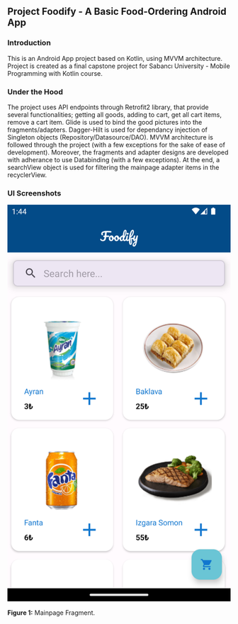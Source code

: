 ## Project Foodify - A Basic Food-Ordering Android App 

### Introduction

This is an Android App project based on Kotlin, using MVVM architecture. Project is created as a final capstone project for Sabancı University - Mobile Programming with Kotlin course. 

### Under the Hood

The project uses API endpoints through Retrofit2 library, that provide several functionalities; getting all goods, adding to cart, get all cart items, remove a cart item. Glide is used to bind the good pictures into the fragments/adapters. Dagger-Hilt is used for dependancy injection of Singleton objects (Repository/Datasource/DAO). MVVM architecture is followed through the project (with a few exceptions for the sake of ease of development). Moreover, the fragments and adapter designs are developed with adherance to use Databinding (with a few exceptions). At the end, a searchView object is used for filtering the mainpage adapter items in the recyclerView.

### UI Screenshots

![](./screenshots/ss1.png)

**Figure 1:** Mainpage Fragment.

